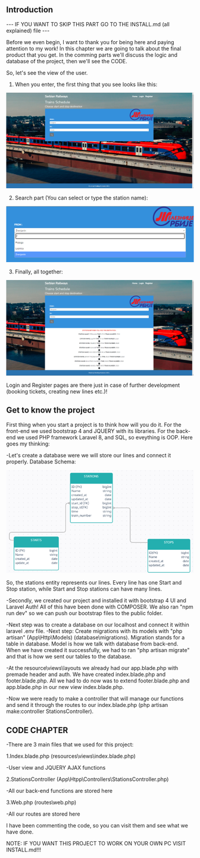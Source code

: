## Introduction

--- IF YOU WANT TO SKIP THIS PART GO TO THE INSTALL.md (all explained) file ---

Before we even begin, I want to thank you for being here and paying attention to my work!
In this chapter we are going to talk about the final product that you get. In the comming parts we'll discuss the logic and database of the project, then we'll see the CODE.

So, let's see the view of the user.

1. When you enter, the first thing that you see looks like this:

<img src="home.png">

2. Search part (You can select or type the station name):

<img src="search.png">

3. Finally, all together:

<img src="page.png">

Login and Register pages are there just in case of further development (booking tickets, creating new lines etc.)!
## Get to know the project

First thing when you start a project is to think how will you do it. For the front-end we used bootstrap 4 and JQUERY with its libraries. For the back-end we used PHP framework Laravel 8, and SQL, so eveything is OOP.  Here goes my thinking:

-Let's create a database were we will store our lines and connect it properly.
Database Schema:

<img src="databaseSchema.png">

So, the stations entity represents our lines. Every line has one Start and Stop station, while Start and Stop stations can have many lines.

-Secondly, we created our project and installed it with bootstrap 4 UI and Laravel Auth! All of this have been done with COMPOSER. We also ran "npm run dev" so we can push our bootstrap files to the public folder.

-Next step was to create a database on our localhost and connect it within laravel .env file.
-Next step: Create migrations with its models with "php artisan" (App\Http\Models) (database\migrations). Migration stands for a table in database. Model is how we talk with database from back-end. When we have created it successfully, we had to ran "php artisan migrate" and that is how we sent our tables to the database.

-At the resource\views\layouts we already had our app.blade.php with premade header and auth. We have created index.blade.php and footer.blade.php. All we had to do now was to extend footer.blade.php and app.blade.php in our new view index.blade.php. 

-Now we were ready to make a controller that will manage our functions and send it through the routes to our index.blade.php (php artisan make:controller StationsController).

## CODE CHAPTER

-There are 3 main files that we used for this project:

1.Index.blade.php (resources\views\index.blade.php)

-User view and JQUERY AJAX functions

2.StationsController (App\Htpp\Controllers\StationsController.php)

-All our back-end functions are stored here

3.Web.php (routes\web.php)

-All our routes are stored here

I have been commenting the code, so you can visit them and see what we have done. 

NOTE: IF YOU WANT THIS PROJECT TO WORK ON YOUR OWN PC VISIT INSTALL.md!!!
